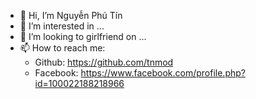 - 👋 Hi, I’m Nguyễn Phú Tín
- 👀 I’m interested in ...
- 💞️ I’m looking to girlfriend on ...
- 📫 How to reach me:
  + Github: https://github.com/tnmod
  + Facebook: https://www.facebook.com/profile.php?id=100022188218966
